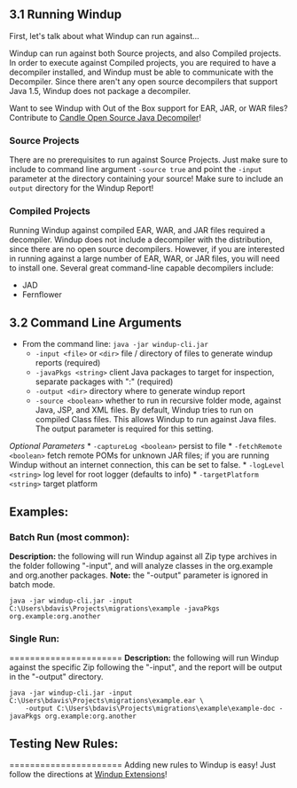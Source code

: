 ## 3.1 Running Windup
First, let's talk about what Windup can run against...

Windup can run against both Source projects, and also Compiled projects.  In order to execute against Compiled projects, you are required to have a decompiler installed, and Windup must be able to communicate with the Decompiler.  Since there aren't any open source decompilers that support Java 1.5, Windup does not package a decompiler.  

Want to see Windup with Out of the Box support for EAR, JAR, or WAR files?  Contribute to [Candle Open Source Java Decompiler](https://github.com/bradsdavis/candle-decompiler)!

### Source Projects
There are no prerequisites to run against Source Projects.  Just make sure to include to command line argument `-source true` and point the `-input` parameter at the directory containing your source!  Make sure to include an `output` directory for the Windup Report! 

### Compiled Projects
Running Windup against compiled EAR, WAR, and JAR files required a decompiler.  Windup does not include a decompiler with the distribution, since there are no open source decompilers.  However, if you are interested in running against a large number of EAR, WAR, or JAR files, you will need to install one.  Several great command-line capable decompilers include: 

* JAD
* Fernflower



## 3.2 Command Line Arguments

* From the command line:  `java -jar windup-cli.jar`
	* `-input <file>` or `<dir>`   file / directory of files to generate windup reports (required)
	* `-javaPkgs <string>`         client Java packages to target for inspection, separate packages with ":" (required)
    * `-output <dir>`              directory where to generate windup report
    * `-source <boolean>`          whether to run in recursive folder mode, against Java, JSP, and XML files.  By default, Windup tries to run on compiled Class files.  This allows Windup to run against Java files.  The output parameter is required for this setting.

*Optional Parameters*
    * `-captureLog <boolean>`      persist to file
    * `-fetchRemote <boolean>`     fetch remote POMs for unknown JAR files; if you are running Windup without an internet connection, this can be set to false.
    * `-logLevel <string>`         log level for root logger (defaults to info)
    * `-targetPlatform <string>`   target platform




## Examples:

### Batch Run (most common):
**Description:** the following will run Windup against all Zip type archives in the folder following "-input", and will analyze classes in the org.example and org.another packages. **Note:** the "-output" parameter is ignored in batch mode.

`java -jar windup-cli.jar -input C:\Users\bdavis\Projects\migrations\example -javaPkgs org.example:org.another`

### Single Run:
======================
**Description:** the following will run Windup against the specific Zip following the "-input", and the report will be output in the "-output" directory.

    java -jar windup-cli.jar -input C:\Users\bdavis\Projects\migrations\example.ear \
        -output C:\Users\bdavis\Projects\migrations\example\example-doc -javaPkgs org.example:org.another

## Testing New Rules:
======================
Adding new rules to Windup is easy!  Just follow the directions at [Windup Extensions](4.0-Extending-Windup-Rules)!